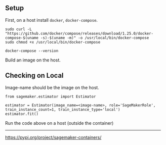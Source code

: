 ## Setup
First, on a host install `docker`, `docker-compose`.
```
sudo curl -L "https://github.com/docker/compose/releases/download/1.25.0/docker-compose-$(uname -s)-$(uname -m)" -o /usr/local/bin/docker-compose
sudo chmod +x /usr/local/bin/docker-compose
```

```
docker-compose --version
```
Build an image on the host.

## Checking on Local
Image-name should be the image on the host.

```
from sagemaker.estimator import Estimator

estimator = Estimator(image_name=<image-name>, role='SageMakerRole', train_instance_count=1, train_instance_type='local')
estimator.fit()
```
Run the code above on a host (outside the container)

---
https://pypi.org/project/sagemaker-containers/
